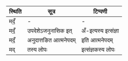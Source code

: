 | स्थिति | सूत्र | टिप्पणी |
| ----- | ------- | ------ |
| मदँ॒ | - | - |
| मदँ॒ | उपदेशेऽजनुनासिक इत् | अँ-इत्यस्य इत्संज्ञा |
| मदँ॒ | अनुदात्तङित आत्मनेपदम् | इति आत्मनेपदम् |
| मद् | तस्य लोपः | इत्संज्ञकस्य लोपः |
